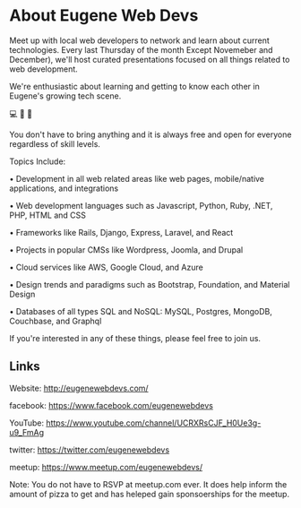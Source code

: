 # About Eugene Web Devs

Meet up with local web developers to network and learn about current technologies. Every last Thursday of the month Except Novemeber and December), we'll host curated presentations focused on all things related to web development. 

We're enthusiastic about learning and getting to know each other in Eugene's growing tech scene.

💻 🍕 🍺

You don't have to bring anything and it is always free and open for everyone regardless of skill levels.

Topics Include:

• Development in all web related areas like web pages, mobile/native applications, and integrations

• Web development languages such as Javascript, Python, Ruby, .NET, PHP, HTML and CSS

• Frameworks like Rails, Django, Express, Laravel, and React

• Projects in popular CMSs like Wordpress, Joomla, and Drupal

• Cloud services like AWS, Google Cloud, and Azure

• Design trends and paradigms such as Bootstrap, Foundation, and Material Design

• Databases of all types SQL and NoSQL: MySQL, Postgres, MongoDB, Couchbase, and Graphql

If you're interested in any of these things, please feel free to join us.


## Links

Website: http://eugenewebdevs.com/

facebook: https://www.facebook.com/eugenewebdevs

YouTube: https://www.youtube.com/channel/UCRXRsCJF_H0Ue3g-u9_FmAg

twitter: https://twitter.com/eugenewebdevs

meetup: https://www.meetup.com/eugenewebdevs/

Note: You do not have to RSVP at meetup.com ever. It does help inform the amount of pizza to get and has heleped gain sponsoerships for the meetup.
